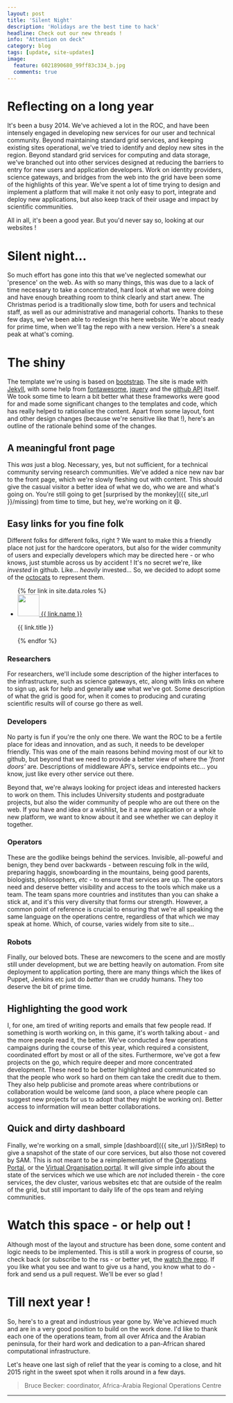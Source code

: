 ```yaml
---
layout: post
title: 'Silent Night'
description: 'Holidays are the best time to hack'
headline: Check out our new threads !
info: "Attention on deck"
category: blog
tags: [update, site-updates]
image:
  feature: 6021890680_99ff83c334_b.jpg
  comments: true
---
```


# Reflecting on a long year

It's been a busy 2014. We've achieved a lot in the ROC, and have been intensely engaged in developing new services for our user and technical community. Beyond maintaining standard grid services, and keeping existing sites operational, we've tried to identify and deploy new sites in the region. Beyond standard grid services for computing and data storage, we've branched out into other services designed at reducing the barriers to entry for new users and application developers. Work on identity providers, science gateways, and bridges from the web into the grid have been some of the highlights of this year. We've spent a lot of time trying to design and implement a platform that will make it not only easy to port, integrate and deploy new applications, but also keep track of their usage and impact by scientific communities.

All in all, it's been a good year. But you'd never say so, looking at our websites !

# Silent night...

So much effort has gone into this that we've neglected somewhat our 'presence' on the web. As with so many things, this was due to a lack of time necessary to take a concentrated, hard look at what we were doing and have enough breathing room to think clearly and start anew. The Christmas period is a traditionally slow time, both for users and technical staff, as well as our administrative and managerial cohorts. Thanks to these few days, we've been able to redesign this here website. We're about ready for prime time, when we'll tag the repo with a new version. Here's a sneak peak at what's coming.

# The shiny

The template we're using is based on [bootstrap](http://getboostrap.com). The site is made with [Jekyll](http://jekyllrb.com), with some help from [fontawesome](http://fontawesome.io), [jquery](http://www.jquery.com) and the [github API](http://developer.github.com) itself. We took some time to learn a bit better what these frameworks were good for and made some significant changes to the templates and code, which has really helped to rationalise the content. Apart from some layout, font and other design changes (because we're sensitive like that !), here's an outline of the rationale behind some of the changes.

## A meaningful front page

This *was* just a blog. Necessary, yes, but not sufficient, for a technical community serving research communities. We've added a nice new nav bar to the front page, which we're slowly fleshing out with content. This should give the casual visitor a better idea of what we do, who we are and what's going on. You're still going to get [surprised by the monkey]({{ site_url }}/missing) from time to time, but hey, we're working on it :smile:.

## Easy links for you fine folk

Different folks for different folks, right ? We want to make this a friendly place not just for the hardcore operators, but also for the wider community of users and expecially developers which may be directed here - or who knows, just stumble across us by accident ! It's no secret we're, like *invested* in github. Like... *heavily* invested... So, we decided to adopt some of the [octocats](http://octodex.github.com) to represent them.

<ul class="stacked nav-justified">
{% for link in site.data.roles %}
<li><a href="{{ link.url }}" data-toggle="tooltip" title="{{ link.title }}" target="_blank"><img src="{{ site_url }}/images/{{ link.image }}" width="50px" />  <i class="fa fa-{{ link.icon }}"></i> {{ link.name }} </a> <p class="h4 text-center"> {{ link.title }}</p></li>
{% endfor %}
</ul>

### Researchers

For researchers, we'll include some description of the higher interfaces to the infrastructure, such as science gateways, etc, along with links on where to sign up, ask for help and generally ***use*** what we've got. Some description of what the grid is good for, when it comes to producing and curating scientific results will of course go there as well.

### Developers

No party is fun if you're the  only one there. We want the ROC to be a fertile place for ideas and innovation, and as such, it needs to be developer friendly. This was one of the main reasons behind moving most of our kit to github, but beyond that we need to provide a better view of where the *'front doors'* are. Descriptions of middleware API's, service endpoints etc... you know, just like every other service out there.

Beyond that, we're always looking for project ideas and interested hackers to work on them. This includes University students and postgraduate projects, but also the wider community of people who are out there on the web. If you have and idea or a wishlist, be it a new application or a whole new platform, we want to know about it and see whether we can deploy it together.

### Operators

These are the godlike beings behind the services. Invisible, all-poweful and benign, they bend over backwards - between rescuing folk in the wild, preparing haggis, snowboarding in the mountains, being good parents, biologists, philosophers, *etc* - to ensure that services are up. The operators need and deserve better visibility and access to the tools which make us a team. The team spans more countries and institutes than you can shake a stick at, and it's this very diversity that forms our strength. However, a common point of reference is crucial to ensuring that we're all speaking the same language on the operations centre, regardless of that which we may speak at home. Which, of course, varies widely from site to site...

### Robots

Finally, our beloved bots. These are newcomers to the scene and are mostly still under development, but we are betting heavily on automation. From site deployment to application porting, there are many things which the likes of Puppet, Jenkins etc just do *better* than we cruddy humans. They too deserve the bit of prime time.

## Highlighting the good work

I, for one, am tired of writing reports and emails that few people read. If something is worth working on, in this game, it's worth talking about - and the more people read it, the better. We've conducted a few operations campaigns during the course of this year, which required a consistent, coordinated effort by most or all of the sites. Furthermore, we've got a few projects on the go, which require deeper and more concentrated development. These need to be better highlighted and communicated so that the people who work so hard on them can take the credit due to them. They also help publicise and promote areas where contributions or collaboration would be welcome (and soon, a place where people can suggest new projects for us to adopt that they might be working on). Better access to information will mean better collaborations.

## Quick and dirty dashboard

Finally, we're working on a small, simple [dashboard]({{ site_url }}/SitRep) to give a snapshot of the state of our core services, but also those not covered by SAM. This is not meant to be a reimplementation of the [Operations Portal](http://operations-portal.egi.eu), or the [Virtual Organisation portal](http://http://operations-portal.egi.eu/vapor). It will give simple info about the state of the services which we use which are *not* included therein - the core services, the dev cluster, various websites etc that are outside of the realm of the grid, but still important to daily life of the ops team and relying communities.

# Watch this space - or help out !

Although most of the layout and structure has been done, some content and logic needs to be implemented. This is still a work in progress of course, so check back (or subscribe to the rss - or better yet, the [watch the repo](https://github.com/AAROC/aaroc.github.io/subscription). If you like what you see and want to give us a hand, you know what to do - fork and send us a pull request. We'll be ever so glad !

# Till next year !

So, here's to a great and industrious year gone by. We've achieved much and are in a very good position to build on the work done. I'd like to thank each one of the operations team, from all over Africa and the Arabian peninsula, for their hard work and dedication to a pan-African shared computational infrastructure.

Let's heave one last sigh of relief that the year is coming to a close, and hit 2015 right in the sweet spot when it rolls around in a few days.

> Bruce Becker: coordinator, Africa-Arabia Regional Operations Centre

-----

